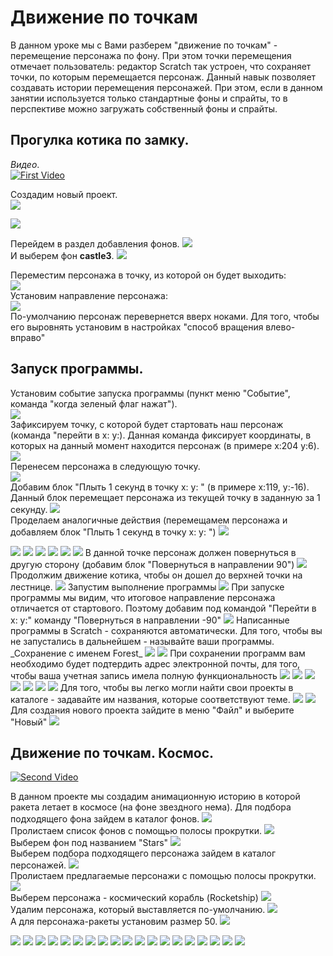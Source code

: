 # Движение по точкам
В данном уроке мы с Вами разберем "движение по точкам" - перемещение персонажа по фону. При этом точки перемещения отмечает пользователь: редактор Scratch так устроен, что сохраняет точки, по которым перемещается персонаж. Данный навык позволяет создавать истории перемещения персонажей. При этом, если в данном занятии используется только стандартные фоны и спрайты, то в перспективе можно загружать собственный фоны и спрайты.
## Прогулка котика по замку.  
_Видео_.  
[![First Video](https://img.youtube.com/vi/KvWqeAr5SeQ/0.jpg)](http://www.youtube.com/watch?v=KvWqeAr5SeQ)

 
Создадим новый проект.  
<img src = "./img/scratch01.jpg">  
  
<img src = "./img/scratch02.jpg">  

Перейдем в раздел добавления фонов. 
<img src = "./img/scratch03.jpg">  
И выберем фон **castle3**. 
<img src = "./img/scratch04.jpg">  

Переместим персонажа в точку, из которой он будет выходить:  
<img src = "./img/scratch05.jpg">  
Установим направление персонажа:  
<img src = "./img/scratch06.jpg">  
По-умолчанию персонаж перевернется вверх ноками. Для того, чтобы его выровнять установим в настройках "способ вращения влево-вправо"

## Запуск программы. 
Установим событие запуска программы (пункт меню "Событие", команда "когда зеленый флаг нажат").  
<img src = "./img/scratch08.jpg">  
Зафиксируем точку, с которой будет стартовать наш персонаж (команда "перейти в x:   y:). Данная команда фиксирует координаты, в которых на данный момент находится персонаж (в примере x:204 y:6).  
<img src = "./img/scratch09.jpg">  
Перенесем персонажа в следующую точку.  
<img src = "./img/scratch10.jpg">  
Добавим блок "Плыть 1 секунд в точку x:   y:  " (в примере х:119, y:-16). Данный блок перемещает персонажа из текущей точку в заданную за 1 секунду.
<img src = "./img/scratch11.jpg">  
Проделаем аналогичные действия (перемещамем персонажа и добавляем блок "Плыть 1 секунд в точку x:   y:  ")
<img src = "./img/scratch12.jpg">  
  
<img src = "./img/scratch13.jpg">  
  
<img src = "./img/scratch14.jpg">  
  
<img src = "./img/scratch15.jpg">  
  
<img src = "./img/scratch16.jpg">  
  
<img src = "./img/scratch17.jpg">  
  
<img src = "./img/scratch18.jpg">  
В данной точке персонаж должен повернуться в другую сторону (добавим блок "Повернуться в направлении 90")
<img src = "./img/scratch19.jpg">  
Продолжим движение котика, чтобы он дошел до верхней точки на лестнице.    
<img src = "./img/scratch20.jpg">  
  Запустим выполнение программы
<img src = "./img/scratch21.jpg">  
  При запуске программы мы видим, что итоговое направление персонажа отличается от стартового. Поэтому добавим под командой "Перейти в x:  y:" команду "Повернуться в направлении -90" 
<img src = "./img/scratch22.jpg">  
  Написанные программы в Scratch - сохраняются автоматически. Для того, чтобы вы не запустались в дальнейшем - называйте ваши программы. 
  _Сохранение с именем Forest_ 
  
  <img src = "./img/scratch29.jpg">  

  
  
<img src = "./img/scratch23.jpg">  
  При сохранении программ вам необходимо будет подтердить адрес электронной почты, для того, чтобы ваша учетная запись имела полную функциональность
<img src = "./img/scratch24.jpg">  
  
<img src = "./img/scratch25.jpg">  
  
<img src = "./img/scratch26.jpg">  
  
<img src = "./img/scratch27.jpg">  
  
<img src = "./img/scratch28.jpg">  
  
  
<img src = "./img/scratch30.jpg">  
  
<img src = "./img/scratch31.jpg">  
Для того, чтобы вы легко могли найти свои проекты в каталоге - задавайте им названия, которые соответствуют теме.
<img src = "./img/scratch32.jpg">  
  
<img src = "./img/scratch33.jpg">  
  Для создания нового проекта зайдите в меню "Файл" и выберите "Новый"
<img src = "./img/scratch34.jpg">  
  
## Движение по точкам. Космос.
[![Second Video](https://img.youtube.com/vi/u6oJzOMGtuE/0.jpg)](http://www.youtube.com/watch?v=u6oJzOMGtuE)

В данном проекте мы создадим анимационную историю в которой ракета летает в космосе (на фоне звездного нема).
Для подбора подходящего фона зайдем в каталог фонов. 
<img src = "./img/scratch35.jpg">  
  Пролистаем список фонов с помощью полосы прокрутки.
<img src = "./img/scratch36.jpg">  
  Выберем фон под названием "Stars"
<img src = "./img/scratch37.jpg">  
  Выберем подбора подходящего персонажа зайдем в каталог персонажей.
<img src = "./img/scratch38.jpg">  
  Пролистаем предлагаемые персонажи с помощью полосы прокрутки. 
<img src = "./img/scratch39.jpg">  
  Выберем персонажа - космический корабль (Rocketship)
<img src = "./img/scratch40.jpg">  
  Удалим персонажа, который выставляется по-умолчанию.
<img src = "./img/scratch41.jpg">  
  А для персонажа-ракеты установим размер 50.
<img src = "./img/scratch42.jpg">  
  
<img src = "./img/scratch43.jpg">  
  
<img src = "./img/scratch44.jpg">  
  
<img src = "./img/scratch45.jpg">  
  
<img src = "./img/scratch46.jpg">  
  
<img src = "./img/scratch47.jpg">  
  
<img src = "./img/scratch48.jpg">  
  
<img src = "./img/scratch49.jpg">  
  
<img src = "./img/scratch50.jpg">  
  
<img src = "./img/scratch51.jpg">  
  
<img src = "./img/scratch52.jpg">  
  
<img src = "./img/scratch53.jpg">  
  
<img src = "./img/scratch54.jpg">  
  
<img src = "./img/scratch55.jpg">  
  
<img src = "./img/scratch56.jpg">  
  
<img src = "./img/scratch57.jpg">  
  
<img src = "./img/scratch58.jpg">  
  
<img src = "./img/scratch59.jpg">  
  
<img src = "./img/scratch60.jpg">  
  
<img src = "./img/scratch61.jpg">  
